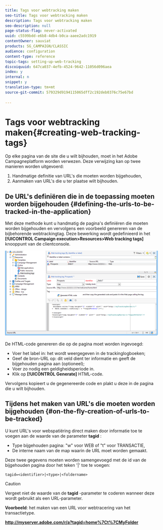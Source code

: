 ```yaml
---
title: Tags voor webtracking maken
seo-title: Tags voor webtracking maken
description: Tags voor webtracking maken
seo-description: null
page-status-flag: never-activated
uuid: c5599bdd-e6b8-4db4-b0ca-aaee2adc1919
contentOwner: sauviat
products: SG_CAMPAIGN/CLASSIC
audience: configuration
content-type: reference
topic-tags: setting-up-web-tracking
discoiquuid: 647ca037-4efb-4524-9642-11056d096aea
index: y
internal: n
snippet: y
translation-type: tm+mt
source-git-commit: 579329d9194115065dff2c192deb0376c75e67bd

---
```



# Tags voor webtracking maken{#creating-web-tracking-tags}

Op elke pagina van de site die u wilt bijhouden, moet in het Adobe Campagneplatform worden verwezen. Deze verwijzing kan op twee manieren worden uitgevoerd:

1. Handmatige definitie van URL&#39;s die moeten worden bijgehouden,
1. Aanmaken van URL&#39;s die u ter plaatse wilt bijhouden.

## De URL&#39;s definiëren die in de toepassing moeten worden bijgehouden {#defining-the-urls-to-be-tracked-in-the-application}

Met deze methode kunt u handmatig de pagina&#39;s definiëren die moeten worden bijgehouden en vervolgens een voorbeeld genereren van de bijbehorende webtrackingtag. Deze bewerking wordt gedefinieerd in het **[!UICONTROL Campaign execution>Resources>Web tracking tags]** knooppunt van de clientconsole.

![](assets/d_ncs_integration_webtracking_screen.png)

De HTML-code genereren die op de pagina moet worden ingevoegd:

* Voer het label in: het wordt weergegeven in de trackinglogboeken;
* Geef de bron-URL op: dit veld dient ter informatie en geeft de bijgehouden pagina aan (optioneel);
* Voer zo nodig een geldigheidsperiode in.
* Klik op **[!UICONTROL Generate]** HTML-code.

Vervolgens kopieert u de gegenereerde code en plakt u deze in de pagina die u wilt bijhouden.

## Tijdens het maken van URL&#39;s die moeten worden bijgehouden {#on-the-fly-creation-of-urls-to-be-tracked}

U kunt URL&#39;s voor webspatiëring direct maken door informatie toe te voegen aan de waarde van de parameter **tagid** :

* Type bijgehouden pagina: &quot;w&quot; voor WEB of &quot;t&quot; voor TRANSACTIE,
* De interne naam van de map waarin de URL moet worden gemaakt.

Deze twee gegevens moeten worden samengevoegd met de id van de bijgehouden pagina door het teken &#39;|&#39; toe te voegen:

```
tagid=<identifier>|<type>|<foldername>
```

>[!CAUTION]
>
>Vergeet niet de waarde van de **tagid** -parameter te coderen wanneer deze wordt gebruikt als een URL-parameter.

**Voorbeeld**: het maken van een URL voor webtracering van het transactietype.

**http://myserver.adobe.com/r/a?tagid=home%7Ct%7CMyFolder**
